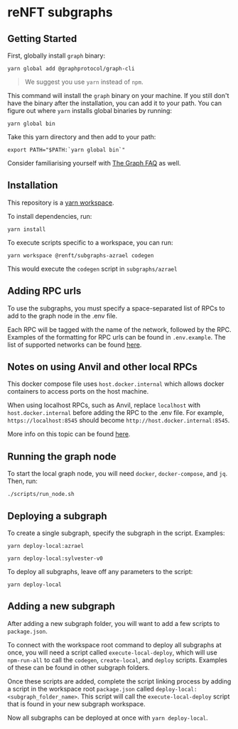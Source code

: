 # reNFT subgraphs

## Getting Started

First, globally install `graph` binary:

```
yarn global add @graphprotocol/graph-cli
```

> We suggest you use `yarn` instead of `npm`.

This command will install the `graph` binary on your machine. If you still don't have the binary after the installation, you can add it to your path. You can figure out where `yarn` installs global binaries by running:

```
yarn global bin
```

Take this yarn directory and then add to your path:

```
export PATH="$PATH:`yarn global bin`"
```

Consider familiarising yourself with [The Graph FAQ](https://thegraph.com/docs/en/developing/developer-faqs/) as well.

## Installation

This repository is a [yarn workspace](https://classic.yarnpkg.com/lang/en/docs/workspaces/).

To install dependencies, run:

```
yarn install
```

To execute scripts specific to a workspace, you can run:

```
yarn workspace @renft/subgraphs-azrael codegen
```

This would execute the `codegen` script in `subgraphs/azrael`

## Adding RPC urls

To use the subgraphs, you must specify a space-separated list of RPCs to add to the graph node in the .env file.

Each RPC will be tagged with the name of the network, followed by the RPC. Examples of the formatting for RPC urls can be found in `.env.example`. The list of supported networks can be found [here](https://thegraph.com/docs/en/developing/supported-networks/).

## Notes on using Anvil and other local RPCs

This docker compose file uses `host.docker.internal` which allows docker containers to access ports on the host machine. 

When using localhost RPCs, such as Anvil, replace `localhost` with `host.docker.internal` before adding the RPC to the .env file. For example, `https://localhost:8545` should become `http://host.docker.internal:8545`.

More info on this topic can be found [here](https://medium.com/@TimvanBaarsen/how-to-connect-to-the-docker-host-from-inside-a-docker-container-112b4c71bc66).

## Running the graph node

To start the local graph node, you will need `docker`, `docker-compose`, and `jq`. Then, run:

```
./scripts/run_node.sh
```

## Deploying a subgraph

To create a single subgraph, specify the subgraph in the script. Examples:

```
yarn deploy-local:azrael

yarn deploy-local:sylvester-v0
```

To deploy all subgraphs, leave off any parameters to the script:

```
yarn deploy-local
```

## Adding a new subgraph

After adding a new subgraph folder, you will want to add a few scripts to `package.json`.

To connect with the workspace root command to deploy all subgraphs at once, you will need a script called `execute-local-deploy`, which will use `npm-run-all` to call the `codegen`, `create-local`, and `deploy` scripts. Examples of these can be found in other subgraph folders.

Once these scripts are added, complete the script linking process by adding a script in the workspace root `package.json` called `deploy-local:<subgraph_folder_name>`. This script will call the `execute-local-deploy` script that is found in your new subgraph workspace. 

Now all subgraphs can be deployed at once with `yarn deploy-local`.
